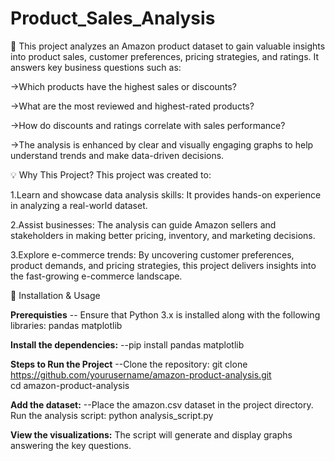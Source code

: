 # Product_Sales_Analysis

📖 This project analyzes an Amazon product dataset to gain valuable insights into product sales, customer preferences, pricing strategies, and ratings. It answers key business questions such as:

->Which products have the highest sales or discounts?

->What are the most reviewed and highest-rated products?

->How do discounts and ratings correlate with sales performance?

->The analysis is enhanced by clear and visually engaging graphs to help understand trends and make data-driven decisions.

💡 Why This Project?
This project was created to:

1.Learn and showcase data analysis skills: It provides hands-on experience in analyzing a real-world dataset.

2.Assist businesses: The analysis can guide Amazon sellers and stakeholders in making better pricing, inventory, and marketing decisions.

3.Explore e-commerce trends: By uncovering customer preferences, product demands, and pricing strategies, this project delivers insights into the fast-growing e-commerce landscape.

🚀 Installation & Usage

**Prerequisties**
-- Ensure that Python 3.x is installed along with the following libraries:
pandas
matplotlib

**Install the dependencies:**
--pip install pandas matplotlib  

**Steps to Run the Project**
--Clone the repository:
git clone https://github.com/yourusername/amazon-product-analysis.git  
cd amazon-product-analysis  

**Add the dataset:**
--Place the amazon.csv dataset in the project directory.
Run the analysis script:
python analysis_script.py  

**View the visualizations:**
The script will generate and display graphs answering the key questions.
